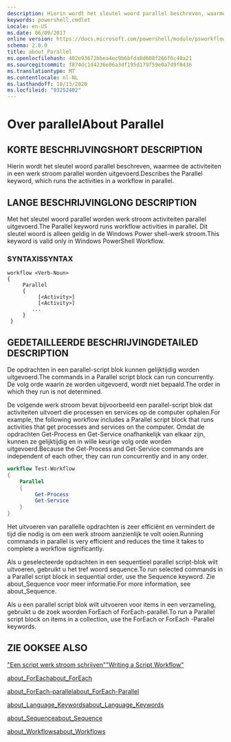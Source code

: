 ```yaml
---
description: Hierin wordt het sleutel woord parallel beschreven, waarmee de activiteiten in een werk stroom parallel worden uitgevoerd.
keywords: powershell,cmdlet
Locale: en-US
ms.date: 06/09/2017
online version: https://docs.microsoft.com/powershell/module/psworkflow/about/about_parallel?view=powershell-5.1&WT.mc_id=ps-gethelp
schema: 2.0.0
title: about_Parallel
ms.openlocfilehash: 402e93672bbea4ec9b6bfda8d608f266f6c40a21
ms.sourcegitcommit: f874dc1d4236e06a3df195d179f59e0a7d9f8436
ms.translationtype: MT
ms.contentlocale: nl-NL
ms.lasthandoff: 10/13/2020
ms.locfileid: "93252402"
---
```

# <a name="about-parallel"></a><span data-ttu-id="73c2a-104">Over parallel</span><span class="sxs-lookup"><span data-stu-id="73c2a-104">About Parallel</span></span>

## <a name="short-description"></a><span data-ttu-id="73c2a-105">KORTE BESCHRIJVING</span><span class="sxs-lookup"><span data-stu-id="73c2a-105">SHORT DESCRIPTION</span></span>
<span data-ttu-id="73c2a-106">Hierin wordt het sleutel woord parallel beschreven, waarmee de activiteiten in een werk stroom parallel worden uitgevoerd.</span><span class="sxs-lookup"><span data-stu-id="73c2a-106">Describes the Parallel keyword, which runs the activities in a workflow in parallel.</span></span>

## <a name="long-description"></a><span data-ttu-id="73c2a-107">LANGE BESCHRIJVING</span><span class="sxs-lookup"><span data-stu-id="73c2a-107">LONG DESCRIPTION</span></span>

<span data-ttu-id="73c2a-108">Met het sleutel woord parallel worden werk stroom activiteiten parallel uitgevoerd.</span><span class="sxs-lookup"><span data-stu-id="73c2a-108">The Parallel keyword runs workflow activities in parallel.</span></span> <span data-ttu-id="73c2a-109">Dit sleutel woord is alleen geldig in de Windows Power shell-werk stroom.</span><span class="sxs-lookup"><span data-stu-id="73c2a-109">This keyword is valid only in  Windows PowerShell  Workflow.</span></span>

### <a name="syntax"></a><span data-ttu-id="73c2a-110">SYNTAXIS</span><span class="sxs-lookup"><span data-stu-id="73c2a-110">SYNTAX</span></span>

```
workflow <Verb-Noun>
{
     Parallel
     {
          [<Activity>]
          [<Activity>]
        ...
     }
 }
```

## <a name="detailed-description"></a><span data-ttu-id="73c2a-111">GEDETAILLEERDE BESCHRIJVING</span><span class="sxs-lookup"><span data-stu-id="73c2a-111">DETAILED DESCRIPTION</span></span>

<span data-ttu-id="73c2a-112">De opdrachten in een parallel-script blok kunnen gelijktijdig worden uitgevoerd.</span><span class="sxs-lookup"><span data-stu-id="73c2a-112">The commands in a Parallel script block can run concurrently.</span></span> <span data-ttu-id="73c2a-113">De volg orde waarin ze worden uitgevoerd, wordt niet bepaald.</span><span class="sxs-lookup"><span data-stu-id="73c2a-113">The order in which they run is not determined.</span></span>

<span data-ttu-id="73c2a-114">De volgende werk stroom bevat bijvoorbeeld een parallel-script blok dat activiteiten uitvoert die processen en services op de computer ophalen.</span><span class="sxs-lookup"><span data-stu-id="73c2a-114">For example, the following workflow includes a Parallel script block that runs activities that get processes and services on the computer.</span></span> <span data-ttu-id="73c2a-115">Omdat de opdrachten Get-Process en Get-Service onafhankelijk van elkaar zijn, kunnen ze gelijktijdig en in wille keurige volg orde worden uitgevoerd.</span><span class="sxs-lookup"><span data-stu-id="73c2a-115">Because the Get-Process and Get-Service commands are independent of each other, they can run concurrently and in any order.</span></span>

```powershell
workflow Test-Workflow
{
    Parallel
    {
         Get-Process
         Get-Service
    }
}
```

<span data-ttu-id="73c2a-116">Het uitvoeren van parallelle opdrachten is zeer efficiënt en vermindert de tijd die nodig is om een werk stroom aanzienlijk te volt ooien.</span><span class="sxs-lookup"><span data-stu-id="73c2a-116">Running commands in parallel is very efficient and reduces the time it takes to complete a workflow significantly.</span></span>

<span data-ttu-id="73c2a-117">Als u geselecteerde opdrachten in een sequentieel parallel script-blok wilt uitvoeren, gebruikt u het tref woord sequence.</span><span class="sxs-lookup"><span data-stu-id="73c2a-117">To run selected commands in a Parallel script block in sequential order, use the Sequence keyword.</span></span> <span data-ttu-id="73c2a-118">Zie about_Sequence voor meer informatie.</span><span class="sxs-lookup"><span data-stu-id="73c2a-118">For more information, see about_Sequence.</span></span>

<span data-ttu-id="73c2a-119">Als u een parallel script blok wilt uitvoeren voor items in een verzameling, gebruikt u de zoek woorden ForEach of ForEach-parallel.</span><span class="sxs-lookup"><span data-stu-id="73c2a-119">To run a Parallel script block on items in a collection, use the ForEach or ForEach -Parallel keywords.</span></span>

## <a name="see-also"></a><span data-ttu-id="73c2a-120">ZIE OOK</span><span class="sxs-lookup"><span data-stu-id="73c2a-120">SEE ALSO</span></span>

<span data-ttu-id="73c2a-121">["Een script werk stroom schrijven"](/previous-versions/windows/it-pro/windows-server-2012-R2-and-2012/jj574157(v=ws.11))</span><span class="sxs-lookup"><span data-stu-id="73c2a-121">["Writing a Script Workflow"](/previous-versions/windows/it-pro/windows-server-2012-R2-and-2012/jj574157(v=ws.11))</span></span>

[<span data-ttu-id="73c2a-122">about_ForEach</span><span class="sxs-lookup"><span data-stu-id="73c2a-122">about_ForEach</span></span>](../../Microsoft.PowerShell.Core/About/about_Foreach.md)

[<span data-ttu-id="73c2a-123">about_ForEach-parallel</span><span class="sxs-lookup"><span data-stu-id="73c2a-123">about_ForEach-Parallel</span></span>](about_ForEach-Parallel.md)

[<span data-ttu-id="73c2a-124">about_Language_Keywords</span><span class="sxs-lookup"><span data-stu-id="73c2a-124">about_Language_Keywords</span></span>](../../Microsoft.PowerShell.Core/About/about_Language_Keywords.md)

[<span data-ttu-id="73c2a-125">about_Sequence</span><span class="sxs-lookup"><span data-stu-id="73c2a-125">about_Sequence</span></span>](about_Sequence.md)

[<span data-ttu-id="73c2a-126">about_Workflows</span><span class="sxs-lookup"><span data-stu-id="73c2a-126">about_Workflows</span></span>](about_workflows.md)
